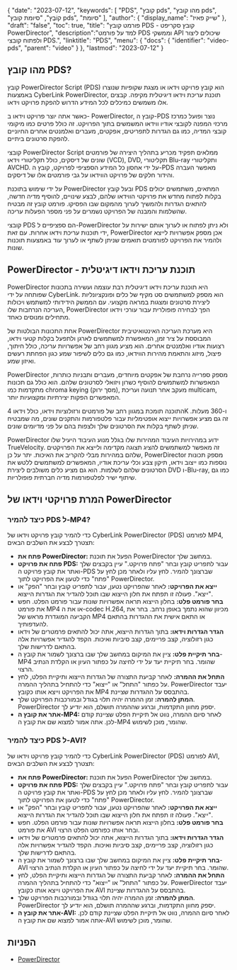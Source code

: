 {
"date": "2023-07-12",
  "keywords": [
"PDS",
"קובץ pds",
"מהו קובץ pds",
"קוֹבֶץ",
"סיומת קובץ pds",
"סיומת"
],
  "author": {
"display_name": "שייק פאיז"
},
"draft": "false",
"toc": true,
"title": "פורמט קובץ PDS - קובץ סקריפט PowerDirector",
  "description":"למד על פורמט PDS וממשקי API שיכולים ליצור ולפתוח קובצי PDS.",
"linktitle": "PDS",
  "menu": {
    "docs": {
      "identifier": "video-pds",
      "parent": "video"
}
},
"lastmod": "2023-07-12"
}

## מהו קובץ PDS?

קובץ PowerDirector Script (PDS) הוא קובץ פרויקט וידאו או מצגת שקופיות שנוצרו באמצעות CyberLink PowerDirector, תוכנת עריכת וידאו דיגיטלית מקיפה. קבצים אלו משמשים כמיכלים לכל המידע הדרוש להפקת פרויקט וידאו.

כאשר אתה יוצר פרויקט וידאו ב- PowerDirector, קובץ ה-PDS נוצר ופועל כמרכז מרכזי המפנה לקובצי אודיו ווידאו המשמשים בתוך הפרויקט. זה כולל פרטים כמו מיקומי קובצי המדיה, כמו גם הגדרות לתפריטים, אפקטים, מעברים ואלמנטים אחרים החיוניים להפקת סרטונים ביתיים.

קובצי PowerDirector Script ממלאים תפקיד מכריע בתהליך היצירה של פורמטים שונים של דיסקים, כולל תקליטורי וידאו (VCD), DVD, תקליטורי Blu-ray ותקליטורי AVCHD. על ידי אחסון כל המידע הספציפי לפרויקט, קובץ ה-PDS מאפשר העברה והידור חלקים של פרויקט הווידאו על גבי פורמטים אלו של דיסקים.

על ידי שימוש בתוכנת PowerDirector ובעל קובץ PDS המתאים, משתמשים יכולים בקלות לפתוח מחדש את פרויקטי הווידאו שלהם, לבצע שינויים, להוסיף מדיה חדשה, להתאים הגדרות ולהמשיך לערוך מהמקום שבו הפסיקו. פורמט קובץ זה מבטיח שהשלמות והמבנה של הפרויקט נשמרים על פני מספר הפעלות עריכה.

קובצי PDS הם ספציפיים ל-PowerDirector ולא ניתן לפתוח או לערוך אותם ישירות על ידי תוכנות עריכת וידאו אחרות. עם זאת, PowerDirector אכן מספק אפשרויות לייצא ולהמיר את הפרויקט לפורמטים תואמים שניתן לשתף או לערוך עוד באמצעות תוכנות שונות.

## PowerDirector - תוכנת עריכת וידאו דיגיטלית

PowerDirector היא תוכנת עריכת וידאו דיגיטלית רבת עוצמה ועשירה בתכונות שפותחה על ידי CyberLink. הוא מספק למשתמשים סט מקיף של כלים ופונקציונליות ליצירת סרטונים ומצגות במראה מקצועי. עם הממשק הידידותי למשתמש ויכולות העריכה הנרחבות שלו, PowerDirector הפך לבחירה פופולרית עבור עורכי וידאו מתחילים ומנוסים כאחד.

אחת התכונות הבולטות של PowerDirector היא מערכת העריכה האינטואיטיבית המבוססת על ציר זמן, המאפשרת למשתמשים לארגן ולתפעל בקלות קטעי וידאו, רצועות אודיו ואלמנטים אחרים. הוא מציע מגוון רחב של אפשרויות עריכה, כולל חיתוך, פיצול, מיזוג והתאמת מהירות הווידאו, כמו גם כלים לשיפור שמע כגון הפחתת רעשים ואיזון שמע.

PowerDirector מספק ספרייה נרחבת של אפקטים מיוחדים, מעברים ותבניות כותרות, המאפשרות למשתמשים להוסיף כשרון ויזואלי לסרטונים שלהם. הוא כולל גם תכונות מתקדמות כמו chroma keying (מסך ירוק), מעקב אחר תנועה ועריכת multicam, המאפשרים הפקות יצירתיות ומקצועיות יותר.

התוכנה תומכת במגוון רחב של פורמטים ורזולוציות וידאו, כולל וידאו 4K ו-360 מעלות. זה גם מציע אפשרויות ייצוא אופטימליות עבור פלטפורמות והתקנים שונים, מה שמבטיח שניתן לשתף בקלות את הסרטונים שלך ולצפות בהם על פני מדיומים שונים.

PowerDirector ידוע במהירויות העיבוד המהירות שלו בגלל מנוע העיבוד היעיל שלו TrueVelocity. זה מאפשר למשתמשים להציג תצוגה מקדימה ולייצא את הפרויקטים שלהם במהירות מבלי להקריב את האיכות. יתר על כן, PowerDirector מספק תכונות נוספות כמו ייצוב וידאו, תיקון צבע וכלי עריכת אודיו, המאפשרים למשתמשים ללטש את הסרטונים שלהם לשלמות. הוא גם מציע כלים משולבים ליצירת DVD ו-Blu-ray, כמו גם שיתוף ישיר לפלטפורמות מדיה חברתית פופולריות.

## המרת פרויקטי וידאו של PowerDirector

### כיצד להמיר PDS ל-MP4?

כדי להמיר קובץ פרויקט וידאו של CyberLink PowerDirector (PDS) לפורמט MP4, תצטרך לבצע את השלבים הבאים:

- **פתח את PowerDirector:** הפעל את תוכנת PowerDirector במחשב שלך.
- **פתח את פרויקט PDS:** עבור לתפריט קובץ ובחר "פתח פרויקט." עיין בקבצים שלך ואתר את קובץ פרויקט ה-PDS שברצונך להמיר. לחץ עליו ולאחר מכן לחץ על "פתח" כדי לטעון את הפרויקט לתוך PowerDirector.
- **ייצא את הפרויקט:** לאחר שהפרויקט נטען, עבור לתפריט קובץ ובחר "הפק" או "ייצא". פעולה זו תפתח את חלון הייצוא שבו תוכל להגדיר את הגדרות הייצוא.
- **בחר פורמט פלט:** בחלון הייצוא תראה אפשרויות שונות עבור פורמט הפלט. חפש את פורמט MP4 או את ה-codec H.264, מכיוון שהוא נתמך באופן נרחב. בחר את הקביעה המוגדרת מראש של MP4 או התאם אישית את ההגדרות בהתאם להעדפותיך.
- **הגדר הגדרות וידאו:** בתוך הגדרות הייצוא, אתה יכול להתאים פרמטרים של וידאו כגון רזולוציה, קצב פריימים, קצב סיביות ואיכות. הקפד להגדיר אפשרויות אלה בהתאם לדרישות שלך.
- **בחר תיקיית פלט:** ציין את המיקום במחשב שלך שבו ברצונך לשמור את קובץ ה-MP4 שהומר. בחר תיקיית יעד על ידי לחיצה על כפתור העיון או הקלדת הנתיב הרצוי.
- **התחל את ההמרה:** לאחר קביעת התצורה של הגדרות הייצוא ותיקיית הפלט, לחץ על כפתור "התחל" או "ייצוא" כדי להתחיל בתהליך ההמרה. PowerDirector יעבד את הפרויקט וייצא אותו כקובץ MP4 בהתבסס על ההגדרות שציינת.
- **המתן להמרה:** זמן ההמרה יהיה תלוי בגודל ובמורכבות הפרויקט שלך. PowerDirector יספק מחוון התקדמות, וברגע שההמרה תושלם, הוא יודיע לך.
- **אתר את קובץ ה-MP4:** לאחר סיום ההמרה, נווט אל תיקיית הפלט שציינת קודם לכן. אתה אמור למצוא שם את קובץ ה-MP4 שהומר, מוכן לשימוש.

### כיצד להמיר PDS ל-AVI?

כדי להמיר קובץ פרויקט וידאו של CyberLink PowerDirector (PDS) לפורמט AVI, תצטרך לבצע את השלבים הבאים:

- **פתח את PowerDirector:** הפעל את תוכנת PowerDirector במחשב שלך.
- **פתח את פרויקט PDS:** עבור לתפריט קובץ ובחר "פתח פרויקט." עיין בקבצים שלך ואתר את קובץ פרויקט ה-PDS שברצונך להמיר. לחץ עליו ולאחר מכן לחץ על "פתח" כדי לטעון את הפרויקט לתוך PowerDirector.
- **ייצא את הפרויקט:** לאחר שהפרויקט נטען, עבור לתפריט קובץ ובחר "הפק" או "ייצא". פעולה זו תפתח את חלון הייצוא שבו תוכל להגדיר את הגדרות הייצוא.
- **בחר פורמט פלט:** בחלון הייצוא תראה אפשרויות שונות עבור פורמט הפלט. חפש את פורמט AVI ובחר אותו כפורמט הפלט הרצוי.
- **הגדר הגדרות וידאו:** בתוך הגדרות הייצוא, אתה יכול להתאים פרמטרים של וידאו כגון רזולוציה, קצב פריימים, קצב סיביות ואיכות. הקפד להגדיר אפשרויות אלה בהתאם לדרישות שלך.
- **בחר תיקיית פלט:** ציין את המיקום במחשב שלך שבו ברצונך לשמור את קובץ ה-AVI שהומר. בחר תיקיית יעד על ידי לחיצה על כפתור העיון או הקלדת הנתיב הרצוי.
- **התחל את ההמרה:** לאחר קביעת התצורה של הגדרות הייצוא ותיקיית הפלט, לחץ על כפתור "התחל" או "ייצוא" כדי להתחיל בתהליך ההמרה. PowerDirector יעבד את הפרויקט וייצא אותו כקובץ AVI בהתבסס על ההגדרות שציינת.
- **המתן להמרה:** זמן ההמרה יהיה תלוי בגודל ובמורכבות הפרויקט שלך. PowerDirector יספק מחוון התקדמות, וברגע שההמרה תושלם, הוא יודיע לך.
- **אתר את קובץ ה-AVI:** לאחר סיום ההמרה, נווט אל תיקיית הפלט שציינת קודם לכן. אתה אמור למצוא שם את קובץ ה-AVI שהומר, מוכן לשימוש.
  

## הפניות
* [PowerDirector](https://en.wikipedia.org/wiki/PowerDirector)

